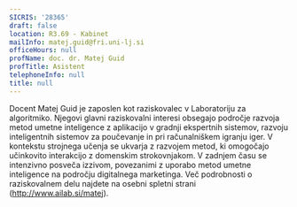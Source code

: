 ```yaml
---
SICRIS: '28365'
draft: false
location: R3.69 - Kabinet
mailInfo: matej.guid@fri.uni-lj.si
officeHours: null
profName: doc. dr. Matej Guid
profTitle: Asistent
telephoneInfo: null
title: null
---
```




Docent Matej Guid je zaposlen kot raziskovalec v Laboratoriju za algoritmiko. Njegovi glavni raziskovalni interesi obsegajo področje razvoja metod umetne inteligence z aplikacijo v gradnji ekspertnih sistemov, razvoju inteligentnih sistemov za poučevanje in pri računalniškem igranju iger. V kontekstu strojnega učenja se ukvarja z razvojem metod, ki omogočajo učinkovito interakcijo z domenskim strokovnjakom. V zadnjem času se intenzivno posveča izzivom, povezanimi z uporabo metod umetne inteligence na področju digitalnega marketinga. Več podrobnosti o raziskovalnem delu najdete na osebni spletni strani (http://www.ailab.si/matej).